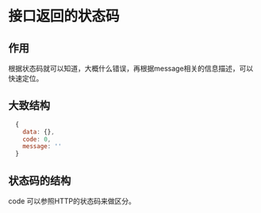 # 接口返回的状态码

## 作用

根据状态码就可以知道，大概什么错误，再根据message相关的信息描述，可以快速定位。

## 大致结构

```js
  {
    data: {},
    code: 0,
    message: ''
  }
```

## 状态码的结构

code 可以参照HTTP的状态码来做区分。
